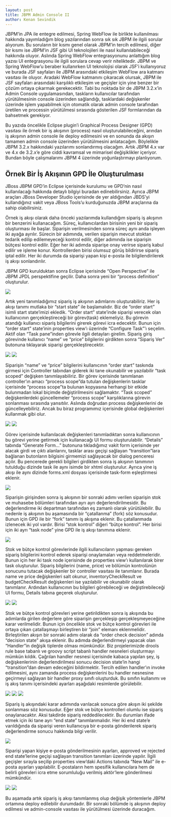 ```yaml
---
layout: post
title: JBPM Admin Console II
author: Kenan Sevindik
---
```


JBPM’in JPA ile entegre edilmesi, Spring WebFlow ile birlikte kullanılması hakkında yayımladığım blog yazılarından sonra 
sık sık JBPM ile ilgili sorular alıyorum. Bu soruların bir kısmı genel olarak JBPM’in tercih edilmesi, diğer bir kısmı 
ise JBPM’in JSF gibi UI teknolojileri ile nasıl kullanılabileceği hakkında oluyor. Aslında Spring WebFlow entegrasyonunu 
anlattığım blog yazısı UI entegrasyonu ile ilgili sorulara cevap verir niteliktedir. JBPM ve Spring WebFlow’u beraber 
kullanırken UI teknolojisi olarak JSF’i kullanıyoruz ve burada JSF sayfaları ile JBPM arasındaki etkileşim WebFlow ara 
katmanı vasıtası ile oluyor. Aradaki WebFlow katmanını çıkaracak olursak, JBPM ile JSF sayfaları arasındaki karşılıklı 
etkileşim ve geçişler için yine benzer bir çözüm ortaya çıkarmak gerekecektir. Tabi bu noktada bir de JBPM 3.2.x’in Admin 
Console uygulamasından, taskların kullanıcılar tarafından yürütülmesinin console üzerinden sağlandığı, tasklardaki 
değişkenler üzerinde işlem yapabilmek için otomatik olarak admin console tarafından üretilen ve processin yürütülmesi 
sırasında gösterilen JSF formlarından da bahsetmek gerekiyor.

Bu yazıda öncelikle Eclipse plugin’i Graphical Process Designer (GPD) vasıtası ile örnek bir iş akışının (process) nasıl 
oluşturulabileceğini, arından iş akışının admin console ile deploy edilmesini ve en sonunda da akışın tamamen admin 
console üzerinden yürütülmesini anlatacağım. Böylelikle JBPM 3.2.x hakkındaki yazılarımı sonlandırmış olacağım. Artık 
JBPM 4.x var ve 4.x de 3.2.x’e göre ciddi kavramsal ve mimarisel değişiklikler içeriyor. Bundan böyle çalışmalarımı JBPM 
4 üzerinde yoğunlaştırmayı planlıyorum.

## Örnek Bir İş Akışının GPD İle Oluşturulması

JBoss JBPM GPD’in Eclipse içerisinde kurulumu ve GPD’nin nasıl kullanılacağı hakkında detaylı bilgiyi buradan edinebilirsiniz. 
Ayrıca JBPM araçları JBoss Developer Studio içerisinde de yer aldığından JBDS’yi kullandığınız vakit veya JBoss Tools’u 
kurduğunuzda JBPM araçlarına da sahip olabilirsiniz.

Örnek iş akışı olarak daha önceki yazılarımda kullandığım sipariş iş akışının bir benzerini kullanacağım. Süreç, 
kullanıcılardan birisinin yeni bir sipariş oluşturması ile başlar. Siparişin verilmesinden sonra süreç aynı anda işleyen 
iki ayağa ayrılır. Sürecin bir adımında, verilen siparişin mevcut stoktan tedarik edilip edilemeyeceği kontrol edilir, 
diğer adımında ise siparişin bütçesi kontrol edilir. Eğer her iki adımda siparişe onay verirse sipariş kabul edilir ve 
işleme konur. Kontrollerden birisi olumsuz görüş bildirirse sipariş iptal edilir. Her iki durumda da siparişi yapan kişi 
e-posta ile bilgilendirilerek iş akışı sonlandırılır.

JBPM GPD kurulduktan sonra Eclipse içerisinde “Open Perspective” ile JBPM JPDL perspektifine geçilir. Daha sonra yeni 
bir “process definition” oluşturulur.

![](http://kenansevindik.com/assets/images/jbpm_admin_console_01.png)

Artık yeni tanımladığımız sipariş iş akışının adımlarını oluşturabiliriz. Her iş akışı tanımı mutlaka bir “start state” 
ile başlamalıdır. Biz de “order start” isimli start state’imizi ekledik. “Order start” state’inde siparişi verecek olan 
kullanıcının gerçekleştireceği bir görev(task) eklemeliyiz. Bu görevin atandığı kullanıcı sipariş bilgilerini girerek 
görevi icra edecektir. Bunun için “order start” state’inin properties view’ı üzerinde “Configure Task”’ı seçelim. Aktif 
olan “Task pane”inden görevle ilgili detayları girelim. Sipariş giriş görevinde kullanıcı “name” ve “price” bilgilerini 
girdikten sonra “Sipariş Ver” butonuna tıklayarak siparişi gerçekleştirecektir.

![](http://kenansevindik.com/assets/images/jbpm_admin_console_02.png)
![](http://kenansevindik.com/assets/images/jbpm_admin_console_03.png)

Siparişin “name” ve “price” bilgilerini kullanıcının “order start” taskında girmesi için Controller tabından giderek iki 
tane okunabilir ve yazılabilir “task scoped” değişken tanımlayabiliriz. Bir görev içerisinde tanımlanan controller’ın 
amacı “process scope”da tutulan değişkenlerin tasklar içerisinde “process scope”ta bulunan kopyasına herhangi bir etkide 
bulunmadan lokal biçimde değiştirilmesini sağlamaktır. “Task scoped” değişkenlerdeki güncellemeler “process scope” 
karşılıklarına görevin sonlanması sırasında yansıtılır. Aslında doğrudan process değişkenlerini de güncelleyebiliriz. 
Ancak bu biraz programımız içerisinde global değişkenleri kullanmak gibi olur.

![](http://kenansevindik.com/assets/images/jbpm_admin_console_04.png)
![](http://kenansevindik.com/assets/images/jbpm_admin_console_05.png)

Görev içerisinde kullanılacak değişkenleri tanımladıktan sonra kullanıcının bu görevi yerine getirmek için kullanacağı UI 
formu oluşturulabilir. “Details” tabında “Generate Form…” butonuna tıkladığımız vakit form içerisinde yer alacak girdi ve 
çıktı alanlarını, tasklar arası geçişi sağlayan “transition”lara bağlanan butonların bilgisini girmemizi sağlayacak bir 
dialog penceresi açılır. Bu pencerede gerekli bilgileri girdikten sonra iş akışının tanımının tutulduğu dizinde task ile 
aynı isimde bir xhtml oluşturulur. Ayrıca yine iş akışı ile aynı dizinde forms.xml dosyası içerisinde task-form 
eşleştirmesi eklenir.

![](http://kenansevindik.com/assets/images/jbpm_admin_console_06.png)

Siparişin girişinden sonra iş akışının bir sonraki adımı verilen siparişin stok ve muhasebe bölümleri tarafından ayrı ayrı 
değerlendirilmesidir. Bu değerlendirme iki departman tarafından eş zamanlı olarak yürütülebilir. Bu nedenle iş akışının 
bu aşamasında bir “çatallanma” (fork) söz konusudur. Bunun için GPD ile bir “fork” tanımı iş akışına eklenir. Bu 
çatallanmada izlenecek iki yol vardır. Birisi “stok kontrol” diğeri “bütçe kontrol”. Her birisi için iki ayrı “task node” 
yine GPD ile iş akışı tanımına eklenir.

![](http://kenansevindik.com/assets/images/jbpm_admin_console_07.png)

Stok ve bütçe kontrol görevlerinde ilgili kullanıcıların yapması gereken sipariş bilgilerini kontrol ederek siparişi 
onaylamaları veya reddetmeleridir. Bunun için her iki task node içerisinde de properties view’ı kullanılarak birer task 
oluşturulur. Sipariş bilgilerini (name, price) ve bölümün kontrolünün sonucunu tutacak değişkenler bir controller vasıtası 
ile tanımlanır. Burada name ve price değişkenleri salt okunur, inventoryCheckResult ve budgetCheckResult değişkenleri ise 
yazılabilir ve okunabilir olarak tanımlanır. Ardından kullanıcının bu bilgileri görebileceği ve değiştirebileceği UI formu, 
Details tabına geçerek oluşturulur.

![](http://kenansevindik.com/assets/images/jbpm_admin_console_08.png)
![](http://kenansevindik.com/assets/images/jbpm_admin_console_09.png)

Stok ve bütçe kontrol görevleri yerine getirildikten sonra iş akışında bu adımlarda girilen değerlere göre siparişin 
gerçekleşip gerçekleşmeyeceğine karar verilmelidir. Bunun için öncelikle stok ve bütçe kontrol görevleri ile ortaya çıkan 
çatallaşmayı birleştiren bir “join” elemanı eklenmelidir. Birleştirilen akışın bir sonraki adımı olarak da “order check 
decision” adında “decision state” akışa eklenir. Bu adımda değerlendirmeyi yapacak olan “Handler”in değişik tiplerde olması 
mümkündür. Biz projelerimizde drools rule base tabanlı ve groovy script tabanlı handler nesneleri oluşturmayı mümkün kıldık. 
Çağrılan handler nesnesi içerisinde kabaca yapılan şey, iş değişkenlerinin değerlendirilmesi sonucu decision state’in hangi 
“transition”dan devam edeceğini bildirmektir. Tercih edilen handler’ın invoke edilmesini, aynı zamanda process değişkenlerini 
bu handler nesnesine geçirmeyi sağlayan bir handler proxy sınıfı oluşturduk. Bu sınıfın kullanımı ve iş akış tanımı 
içerisindeki ayarları aşağıdaki resimlerde görülebilir.

![](http://kenansevindik.com/assets/images/jbpm_admin_console_11.png)
![](http://kenansevindik.com/assets/images/jbpm_admin_console_12.png)
![](http://kenansevindik.com/assets/images/jbpm_admin_console_13.png)

Sipariş iş akışındaki karar adımında varılacak sonuca göre akışın iki şekilde sonlanması söz konusudur. Eğer stok ve bütçe 
kontrolleri olumlu ise sipariş onaylanacaktır. Aksi takdirde sipariş reddedilecektir. Bu durumları ifade etmek için iki 
tane ayrı “end state” tanımlanmalıdır. Her iki end state’e varıldığında da siparişi veren kullanıcıya bir e-posta 
gönderilerek sipariş değerlendirme sonucu hakkında bilgi verilir.

![](http://kenansevindik.com/assets/images/jbpm_admin_console_14.png)

Siparişi yapan kişiye e-posta gönderilmesinin ayarları, approved ve rejected end state’lerine geçişi sağlayan transition 
tanımları üzerinde yapılır. İlgili geçişler sırayla seçilip properties view’daki Actions tabında “New Mail” ile e-posta 
ayarları yapılabilir. E-postaların hem spesifik kullanıcılara hem de belirli görevleri icra etme sorumluluğu verilmiş 
aktör’lere gönderilmesi mümkündür.

![](http://kenansevindik.com/assets/images/jbpm_admin_console_15.png)
![](http://kenansevindik.com/assets/images/jbpm_admin_console_16.png)

Bu aşamada artık sipariş iş akışı tanımlanmış olup değişik yöntemlerle JBPM ortamına deploy edilebilir durumdadır. Bir 
sonraki bölümde iş akışının deploy edilmesi ve admin-console vasıtası ile yürütülmesi üzerinde duracağım.

